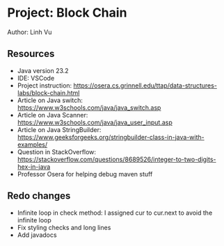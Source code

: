 # Project: Block Chain

Author: Linh Vu

## Resources

- Java version 23.2
- IDE: VSCode
- Project instruction: https://osera.cs.grinnell.edu/ttap/data-structures-labs/block-chain.html
- Article on Java switch: https://www.w3schools.com/java/java_switch.asp
- Article on Java Scanner: https://www.w3schools.com/java/java_user_input.asp
- Article on Java StringBuilder: https://www.geeksforgeeks.org/stringbuilder-class-in-java-with-examples/
- Question in StackOverflow: https://stackoverflow.com/questions/8689526/integer-to-two-digits-hex-in-java
- Professor Osera for helping debug maven stuff

## Redo changes

- Infinite loop in check method: I assigned cur to cur.next to avoid the infinite loop
- Fix styling checks and long lines
- Add javadocs
